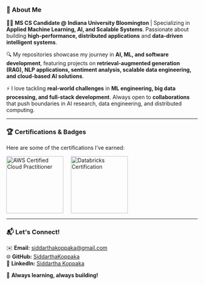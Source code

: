 ### **🚀 About Me**  

👨‍💻 **MS CS Candidate @ Indiana University Bloomington** | Specializing in **Applied Machine Learning, AI, and Scalable Systems**. Passionate about building **high-performance, distributed applications** and **data-driven intelligent systems**.  

🔍 My repositories showcase my journey in **AI, ML, and software development**, featuring projects on **retrieval-augmented generation (RAG), NLP applications, sentiment analysis, scalable data engineering, and cloud-based AI solutions**.  

⚡ I love tackling **real-world challenges** in **ML engineering, big data processing, and full-stack development**. Always open to **collaborations** that push boundaries in AI research, data engineering, and distributed computing.  

---

### **🏆 Certifications & Badges**  

Here are some of the certifications I’ve earned:  

<div style="display: flex; gap: 20px; align-items: center;">
    <img src="https://github.com/user-attachments/assets/c43ec8ef-4a6d-4b08-ae35-81ee5e41b383" 
         alt="AWS Certified Cloud Practitioner" width="150">
    <img src="https://github.com/user-attachments/assets/3d876cbf-5329-4df6-908a-b978439887c4" 
         alt="Databricks Certification" width="150">
</div>

---

### **📬 Let's Connect!**  

✉️ **Email:** siddarthakoppaka@gmail.com  
🌐 **GitHub:** [SiddarthaKoppaka](https://github.com/SiddarthaKoppaka)  
💼 **LinkedIn:** [Siddartha Koppaka](https://www.linkedin.com/in/siddartha-koppaka-551ab1204/)  

🚀 **Always learning, always building!**  
